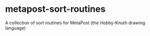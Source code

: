 # metapost-sort-routines
A collection of sort routines for MetaPost (the Hobby-Knuth drawing language)
